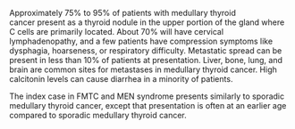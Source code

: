 Approximately 75% to 95% of patients with medullary thyroid cancer present as a thyroid nodule in the upper portion of the gland where C cells are primarily located. About 70% will have cervical lymphadenopathy, and a few patients have compression symptoms like dysphagia, hoarseness, or respiratory difficulty. Metastatic spread can be present in less than 10% of patients at presentation. Liver, bone, lung, and brain are common sites for metastases in medullary thyroid cancer. High calcitonin levels can cause diarrhea in a minority of patients.

The index case in FMTC and MEN syndrome presents similarly to sporadic medullary thyroid cancer, except that presentation is often at an earlier age compared to sporadic medullary thyroid cancer.